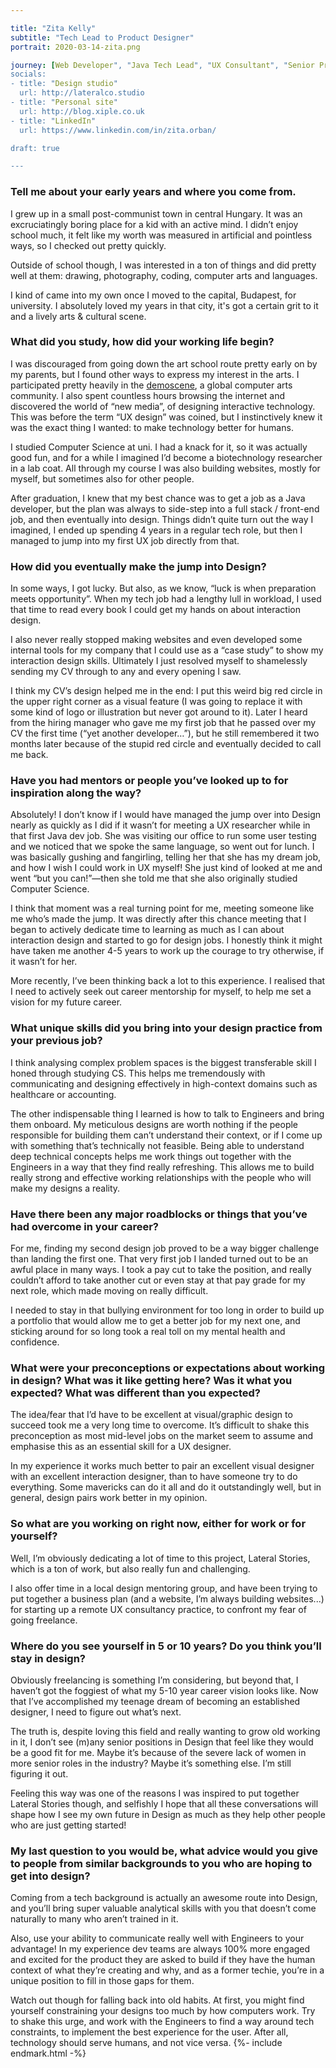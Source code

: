 ```yaml
---

title: "Zita Kelly" 
subtitle: "Tech Lead to Product Designer"
portrait: 2020-03-14-zita.png

journey: [Web Developer", "Java Tech Lead", "UX Consultant", "Senior Product Designer"]
socials: 
- title: "Design studio"
  url: http://lateralco.studio
- title: "Personal site"
  url: http://blog.xiple.co.uk
- title: "LinkedIn"
  url: https://www.linkedin.com/in/zita.orban/

draft: true

---
```


### Tell me about your early years and where you come from.
I grew up in a small post-communist town in central Hungary. It was an excruciatingly boring place for a kid with an active mind. I didn’t enjoy school much, it felt like my worth was measured in artificial and pointless ways, so I checked out pretty quickly.

Outside of school though, I was interested in a ton of things and did pretty well at them: drawing, photography, coding, computer arts and languages.

I kind of came into my own once I moved to the capital, Budapest, for university. I absolutely loved my years in that city, it's got a certain grit to it and a lively arts & cultural scene.

### What did you study, how did your working life begin?
I was discouraged from going down the art school route pretty early on by my parents, but I found other ways to express my interest in the arts. I participated pretty heavily in the [demoscene](https://en.wikipedia.org/wiki/Demoscene), a global computer arts community. I also spent countless hours browsing the internet and discovered the world of “new media”, of designing interactive technology. This was before the term “UX design” was coined, but I instinctively knew it was the exact thing I wanted: to make technology better for humans.

I studied Computer Science at uni. I had a knack for it, so it was actually good fun, and for a while I imagined I’d become a biotechnology researcher in a lab coat. All through my course I was also building websites, mostly for myself, but sometimes also for other people.

After graduation, I knew that my best chance was to get a job as a Java developer, but the plan was always to side-step into a full stack / front-end job, and then eventually into design. Things didn’t quite turn out the way I imagined, I ended up spending 4 years in a regular tech role, but then I managed to jump into my first UX job directly from that.

### How did you eventually make the jump into Design?
In some ways, I got lucky. But also, as we know, “luck is when preparation meets opportunity”. When my tech job had a lengthy lull in workload, I used that time to read every book I could get my hands on about interaction design.

I also never really stopped making websites and even developed some internal tools for my company that I could use as a “case study” to show my interaction design skills. Ultimately I just resolved myself to shamelessly sending my CV through to any and every opening I saw.

I think my CV’s design helped me in the end: I put this weird big red circle in the upper right corner as a visual feature (I was going to replace it with some kind of logo or illustration but never got around to it). Later I heard from the hiring manager who gave me my first job that he passed over my CV the first time (“yet another developer…”), but he still remembered it two months later because of the stupid red circle and eventually decided to call me back.

### Have you had mentors or people you’ve looked up to for inspiration along the way?
Absolutely! I don’t know if I would have managed the jump over into Design nearly as quickly as I did if it wasn’t for meeting a UX researcher while in that first Java dev job. She was visiting our office to run some user testing and we noticed that we spoke the same language, so went out for lunch. I was basically gushing and fangirling, telling her that she has my dream job, and how I wish I could work in UX myself! She just kind of looked at me and went “but you can!”&mdash;then she told me that she also originally studied Computer Science.

I think that moment was a real turning point for me, meeting someone like me who’s made the jump. It was directly after this chance meeting that I began to actively dedicate time to learning as much as I can about interaction design and started to go for design jobs. I honestly think it might have taken me another 4-5 years to work up the courage to try otherwise, if it wasn’t for her.

More recently, I’ve been thinking back a lot to this experience. I realised that I need to actively seek out career mentorship for myself, to help me set a vision for my future career.

### What unique skills did you bring into your design practice from your previous job?
I think analysing complex problem spaces is the biggest transferable skill I honed through studying CS. This helps me tremendously with communicating and designing effectively in high-context domains such as healthcare or accounting.

The other indispensable thing I learned is how to talk to Engineers and bring them onboard. My meticulous designs are worth nothing if the people responsible for building them can’t understand their context, or if I come up with something that’s technically not feasible. Being able to understand deep technical concepts helps me work things out together with the Engineers in a way that they find really refreshing. This allows me to build really strong and effective working relationships with the people who will make my designs a reality.

### Have there been any major roadblocks or things that you’ve had overcome in your career?
For me, finding my second design job proved to be a way bigger challenge than landing the first one. That very first job I landed turned out to be an awful place in many ways. I took a pay cut to take the position, and really couldn’t afford to take another cut or even stay at that pay grade for my next role, which made moving on really difficult.

I needed to stay in that bullying environment for too long in order to build up a portfolio that would allow me to get a better job for my next one, and sticking around for so long took a real toll on my mental health and confidence.

### What were your preconceptions or expectations about working in design? What was it like getting here? Was it what you expected? What was different than you expected?
The idea/fear that I’d have to be excellent at visual/graphic design to succeed took me a very long time to overcome. It’s difficult to shake this preconception as most mid-level jobs on the market seem to assume and emphasise this as an essential skill for a UX designer.

In my experience it works much better to pair an excellent visual designer with an excellent interaction designer, than to have someone try to do everything. Some mavericks can do it all and do it outstandingly well, but in general, design pairs work better in my opinion.

### So what are you working on right now, either for work or for yourself?
Well, I’m obviously dedicating a lot of time to this project, Lateral Stories, which is a ton of work, but also really fun and challenging.

I also offer time in a local design mentoring group, and have been trying to put together a business plan (and a website, I’m always building websites...) for starting up a remote UX consultancy practice, to confront my fear of going freelance.

### Where do you see yourself in 5 or 10 years? Do you think you’ll stay in design?
Obviously freelancing is something I’m considering, but beyond that, I haven’t got the foggiest of what my 5-10 year career vision looks like. Now that I’ve accomplished my teenage dream of becoming an established designer, I need to figure out what’s next.

The truth is, despite loving this field and really wanting to grow old working in it, I don’t see (m)any senior positions in Design that feel like they would be a good fit for me. Maybe it’s because of the severe lack of women in more senior roles in the industry? Maybe it’s something else. I’m still figuring it out.

Feeling this way was one of the reasons I was inspired to put together Lateral Stories though, and selfishly I hope that all these conversations will shape how I see my own future in Design as much as they help other people who are just getting started!

### My last question to you would be, what advice would you give to people from similar backgrounds to you who are hoping to get into design?
Coming from a tech background is actually an awesome route into Design, and you’ll bring super valuable analytical skills with you that doesn’t come naturally to many who aren’t trained in it.

Also, use your ability to communicate really well with Engineers to your advantage! In my experience dev teams are always 100% more engaged and excited for the product they are asked to build if they have the human context of what they’re creating and why, and as a former techie, you’re in a unique position to fill in those gaps for them.

Watch out though for falling back into old habits. At first, you might find yourself constraining your designs too much by how computers work. Try to shake this urge, and work with the Engineers to find a way around tech constraints, to implement the best experience for the user. After all, technology should serve humans, and not vice versa. {%- include endmark.html -%}
